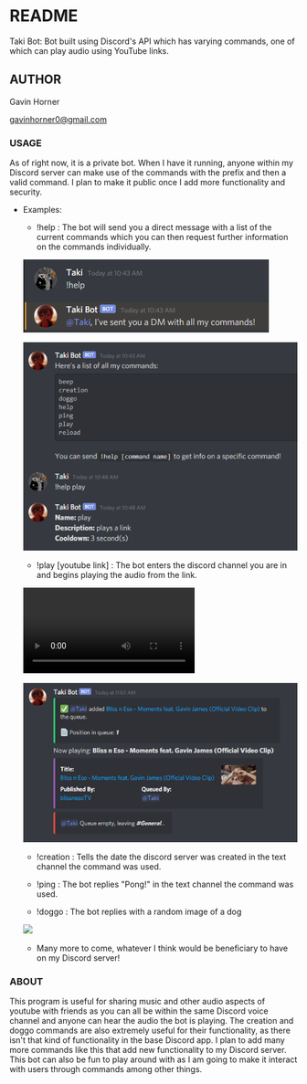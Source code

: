# README
Taki Bot: Bot built using Discord's API which has varying commands, one of which can play audio using YouTube links.

## AUTHOR
Gavin Horner

gavinhorner0@gmail.com

### USAGE
As of right now, it is a private bot. When I have it running, anyone within my Discord server can make use of the commands with the prefix and then a valid command. I plan to make it public once I add more functionality and security.

- Examples:
    - !help : The bot will send you a direct message with a list of the current commands which you can then request further information on the commands individually.
    
	![](examples/!help_example_1.PNG)

	![](examples/!help_example_2.PNG)

    - !play [youtube link] : The bot enters the discord channel you are in and begins playing the audio from the link.
    
	![](examples/!play_starting_demo.mp4)

	![](examples/!play_ending_example.PNG)

    - !creation : Tells the date the discord server was created in the text channel the command was used.
    
    - !ping : The bot replies "Pong!" in the text channel the command was used.
    - !doggo : The bot replies with a random image of a dog
    
	![]('examples/!doggo_example.PNG')
	
    - Many more to come, whatever I think would be beneficiary to have on my Discord server!

### ABOUT
This program is useful for sharing music and other audio aspects of youtube with friends as you can all be within the same Discord voice channel and anyone can hear the audio the bot is playing. The creation and doggo commands are also extremely useful for their functionality, as there isn't that kind of functionality in the base Discord app. I plan to add many more commands like this that add new functionality to my Discord server. This bot can also be fun to play around with as I am going to make it interact with users through commands among other things.
